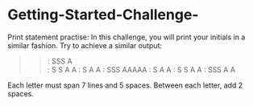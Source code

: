 # Getting-Started-Challenge-
Print statement practise: In this challenge, you will print your initials in a similar fashion.
Try to achieve a similar output:

>>:   SSS     A  
>>:  S   S   A A 
>>:  S      A   A
>>:   SSS   AAAAA
>>:      S  A   A
>>:  S   S  A   A
>>:   SSS   A   A

Each letter must span 7 lines and 5 spaces.
Between each letter, add 2 spaces.
